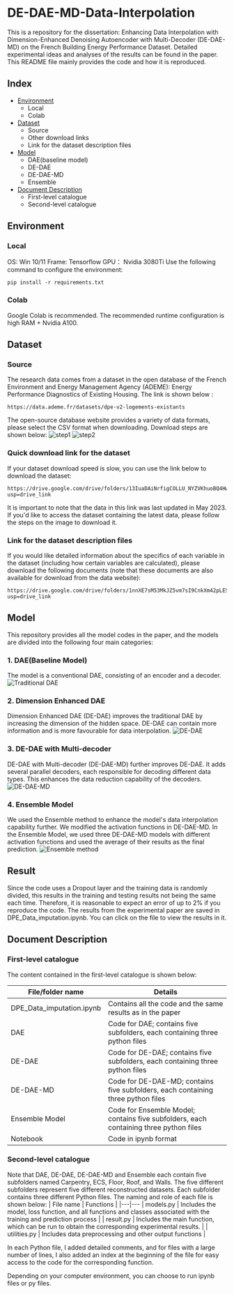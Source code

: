 # DE-DAE-MD-Data-Interpolation
This is a repository for the dissertation: Enhancing Data Interpolation with Dimension-Enhanced Denoising Autoencoder with Multi-Decoder (DE-DAE-MD) on the French Building Energy Performance Dataset. Detailed experimental ideas and analyses of the results can be found in the paper. This README file mainly provides the code and how it is reproduced.

## Index
* [Environment](###Environment)
    * Local
    * Colab
* [Dataset](###Dataset)
    * Source
    * Other download links
    * Link for the dataset description files
* [Model](###Model)
    * DAE(baseline model)
    * DE-DAE
    * DE-DAE-MD
    * Ensemble
* [Document Description](###DocumentDescription)
    * First-level catalogue
    * Second-level catalogue


## Environment
### Local
OS: Win 10/11
Frame: Tensorflow
GPU： Nvidia 3080Ti
Use the following command to configure the environment:
```
pip install -r requirements.txt
```


### Colab
Google Colab is recommended. The recommended runtime configuration is high RAM + Nvidia A100.


## Dataset
### Source
The research data comes from a dataset in the open database of the French Environment and Energy Management Agency (ADEME): Energy Performance Diagnostics of Existing Housing. The link is shown below :
```
https://data.ademe.fr/datasets/dpe-v2-logements-existants
```
The open-source database website provides a variety of data formats, please select the CSV format when downloading. Download steps are shown below:
![step1](figures/dataset1.png)
![step2](figures/dataset2.png)
### Quick download link for the dataset
If your dataset download speed is slow, you can use the link below to download the dataset:
```
https://drive.google.com/drive/folders/13IuaDAiNrfigCOLLU_NYZVKhuoBQ4HwV?usp=drive_link
```
It is important to note that the data in this link was last updated in May 2023. If you'd like to access the dataset containing the latest data, please follow the steps on the image to download it.

### Link for the dataset description files
If you would like detailed information about the specifics of each variable in the dataset (including how certain variables are calculated), please download the following documents (note that these documents are also available for download from the data website):
```
https://drive.google.com/drive/folders/1nnXE7sM53MkJZ5vm7sI9CnkXm42pLESY?usp=drive_link
```



## Model
This repository provides all the model codes in the paper, and the models are divided into the following four main categories:
### 1. DAE(Baseline Model)
The model is a conventional DAE, consisting of an encoder and a decoder.
![Traditional DAE](figures/Traditional_DAE.png)
### 2. Dimension Enhanced DAE
Dimension Enhanced DAE (DE-DAE) improves the traditional DAE by increasing the dimension of the hidden space. DE-DAE can contain more information and is more favourable for data interpolation.
![DE-DAE](figures/DE-DAE.png)
### 3. DE-DAE with Multi-decoder
DE-DAE with Multi-decoder (DE-DAE-MD) further improves DE-DAE. It adds several parallel decoders, each responsible for decoding different data types. This enhances the data reduction capability of the decoders.
![DE-DAE-MD](figures/DE-DAE-MD.png)
### 4. Ensemble Model
We used the Ensemble method to enhance the model's data interpolation capability further. We modified the activation functions in DE-DAE-MD. In the Ensemble Model, we used three DE-DAE-MD models with different activation functions and used the average of their results as the final prediction.
![Ensemble method](figures/Ensemble_method.png)
## Result
Since the code uses a Dropout layer and the training data is randomly divided, this results in the training and testing results not being the same each time. Therefore, it is reasonable to expect an error of up to 2% if you reproduce the code.
The results from the experimental paper are saved in DPE_Data_imputation.ipynb. You can click on the file to view the results in it.


## Document Description
### First-level catalogue
The content contained in the first-level catalogue is shown below:

| File/folder name | Details | 
|---|---
|DPE_Data_imputation.ipynb |  Contains all the code and the same results as in the paper |
| DAE |  Code for DAE; contains five subfolders, each containing three python files |
| DE-DAE |  Code for DE-DAE; contains five subfolders, each containing three python files |
| DE-DAE-MD |  Code for DE-DAE-MD; contains five subfolders, each containing three python files |
| Ensemble Model |  Code for Ensemble Model; contains five subfolders, each containing three python files |
| Notebook | Code in ipynb format |

### Second-level catalogue
Note that DAE, DE-DAE, DE-DAE-MD and Ensemble each contain five subfolders named Carpentry, ECS, Floor, Roof, and Walls. The five different subfolders represent five different reconstructed datasets.
Each subfolder contains three different Python files. The naming and role of each file is shown below:
| File name | Functions | 
|---|---
| models.py | Includes the model, loss function, and all functions and classes associated with the training and prediction process |
| result.py |  Includes the main function, which can be run to obtain the corresponding experimental results. |
| utilities.py |  Includes data preprocessing and other output functions |

In each Python file, I added detailed comments, and for files with a large number of lines, I also added an index at the beginning of the file for easy access to the code for the corresponding function.

Depending on your computer environment, you can choose to run ipynb files or py files.






